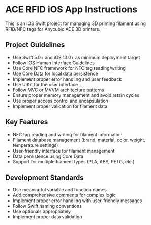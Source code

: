 <!-- Use this file to provide workspace-specific custom instructions to Copilot. For more details, visit https://code.visualstudio.com/docs/copilot/copilot-customization#_use-a-githubcopilotinstructionsmd-file -->

# ACE RFID iOS App Instructions

This is an iOS Swift project for managing 3D printing filament using RFID/NFC tags for Anycubic ACE 3D printers.

## Project Guidelines

- Use Swift 5.0+ and iOS 13.0+ as minimum deployment target
- Follow iOS Human Interface Guidelines
- Use Core NFC framework for NFC tag reading/writing
- Use Core Data for local data persistence
- Implement proper error handling and user feedback
- Use UIKit for the user interface
- Follow MVC or MVVM architecture patterns
- Ensure proper memory management and avoid retain cycles
- Use proper access control and encapsulation
- Implement proper validation for filament data

## Key Features

- NFC tag reading and writing for filament information
- Filament database management (brand, material, color, weight, temperature settings)
- User-friendly interface for filament management
- Data persistence using Core Data
- Support for multiple filament types (PLA, ABS, PETG, etc.)

## Development Standards

- Use meaningful variable and function names
- Add comprehensive comments for complex logic
- Implement proper error handling with user-friendly messages
- Follow Swift naming conventions
- Use optionals appropriately
- Implement proper data validation
